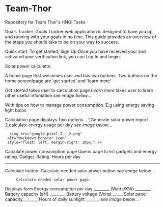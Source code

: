 # Team-Thor
Repository for Team Thor's HNGi Tasks


Goals Tracker.
Goals Tracker web application is designed to have you up and running with your goals in no time. This guide provides an overview of the steps you should take to be on your way to success. 

Quick start.
To get started, Sign Up Once you have received your and activated your verification link, you can Log In and begin.
 


Solar power calculator.

A home page that welcomes user and has two buttons.
Two buttons on the home screen/page are 'get started' and 'learn more'

*Get started* takes user to calculation page
*Learn more* takes user to learn other useful infomation
   *see image below*...
   
   
   With tips on how to manage power consumption. E.g using energy saving light bulbs
   
   
   Calculation page displays Two options...
   1.Generate solar power report 
   2.calculate energy usage per day
      *see image below*...
      
      <img src="google_pixel_2_-_2.png"
     alt="Markdown Monster icon"
     style="float: left; margin-right: 10px;" />
      
   Calculate power consumption page
   Opens page to list gadgets and energy rating.
   Gadget.                   Rating.        Hours per day
   ________                 ________        __________
      
   Calculate button.
   Calculate needed solar power button
       *see image below*...
         
         
         Calculate needed solar power page.
   Displays form
   Energy consumption per day ________ 
   (Watts/KW) ________
   Battery capacity (aH) ________
   Battery voltage (Volts)  _____
   Solar panel capacity________
   Hours of daily sunlight _______
       *see image below*...
 
